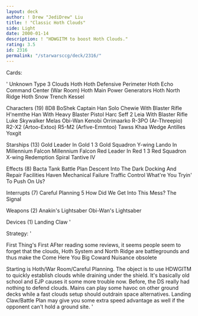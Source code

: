 ```yaml
---
layout: deck
author: ! Drew "JediDrew" Liu
title: ! "Classic Hoth Clouds"
side: Light
date: 2000-01-14
description: ! "HDWGITM to boost Hoth Clouds."
rating: 3.5
id: 2316
permalink: "/starwarsccg/deck/2316/"
---
```

Cards: 

'
Unknown Type
     3 Clouds
       Hoth
       Hoth Defensive Perimeter
       Hoth Echo Command Center (War Room)
       Hoth Main Power Generators
       Hoth North Ridge
       Hoth Snow Trench
       Kessel

Characters (19)
       8D8
       BoShek
       Captain Han Solo
       Chewie With Blaster Rifle
       H'nemthe
       Han With Heavy Blaster Pistol
       Harc Seff
     2 Leia With Blaster Rifle
       Luke Skywalker
       Melas
       Obi-Wan Kenobi
       Orrimaarko
       R-3PO (Ar-Threepio)
       R2-X2 (Artoo-Extoo)
       R5-M2 (Arfive-Emmtoo)
       Tawss Khaa
       Wedge Antilles
       Yoxgit

Starships (13)
       Gold Leader In Gold 1
     3 Gold Squadron Y-wing
       Lando In Millennium Falcon
       Millennium Falcon
       Red Leader In Red 1
     3 Red Squadron X-wing
       Redemption
       Spiral
       Tantive IV

Effects (8)
       Bacta Tank
       Battle Plan
       Descent Into The Dark
       Docking And Repair Facilities
       Haven
       Mechanical Failure
       Traffic Control
       What're You Tryin' To Push On Us?

Interrupts (7)
       Careful Planning
     5 How Did We Get Into This Mess?
       The Signal

Weapons (2)
       Anakin's Lightsaber
       Obi-Wan's Lightsaber

Devices (1)
       Landing Claw
'

Strategy: '

First Thing's First  AFter reading some reviews, it seems people seem to forget that the clouds, Hoth System and North Ridge are battlegrounds and thus make the Come Here You Big Coward Nuisance obsolete

Starting is Hoth/War Room/Careful Planning.
The object is to use HDWGITM to quickly establish clouds while draining under the shield.  It's basically old school and EJP causes it some more trouble now.	Before, the DS really had nothing to defend clouds.  Mains can play some havoc on other ground decks while a fast clouds setup should outdrain space alternatives.  Landing Claw/Battle Plan may give you some extra speed advantage as well if the opponent can't hold a ground site.  '
